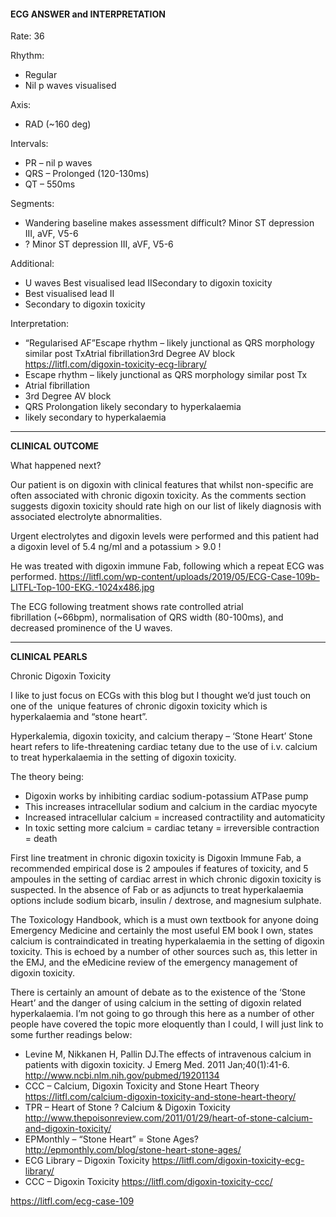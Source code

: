 #### ECG ANSWER and INTERPRETATION
Rate: 36 

Rhythm:
* Regular 
* Nil p waves visualised 

Axis:
* RAD (~160 deg) 

Intervals:
* PR – nil p waves 
* QRS – Prolonged (120-130ms) 
* QT – 550ms 

Segments:
* Wandering baseline makes assessment difficult? Minor ST depression III, aVF, V5-6 
* ? Minor ST depression III, aVF, V5-6 

Additional:
* U waves Best visualised lead IISecondary to digoxin toxicity 
* Best visualised lead II 
* Secondary to digoxin toxicity 

Interpretation:
* “Regularised AF”Escape rhythm – likely junctional as QRS morphology similar post TxAtrial fibrillation3rd Degree AV block <https://litfl.com/digoxin-toxicity-ecg-library/>
* Escape rhythm – likely junctional as QRS morphology similar post Tx 
* Atrial fibrillation 
* 3rd Degree AV block 
* QRS Prolongation likely secondary to hyperkalaemia 
* likely secondary to hyperkalaemia 

---------------

**CLINICAL OUTCOME**

What happened next?

Our patient is on digoxin with clinical features that whilst non-specific are often associated with chronic digoxin toxicity. As the comments section suggests digoxin toxicity should rate high on our list of likely diagnosis with associated electrolyte abnormalities.

Urgent electrolytes and digoxin levels were performed and this patient had a digoxin level of 5.4 ng/ml and a potassium > 9.0 !

He was treated with digoxin immune Fab, following which a repeat ECG was performed.
<https://litfl.com/wp-content/uploads/2019/05/ECG-Case-109b-LITFL-Top-100-EKG.-1024x486.jpg> 

The ECG following treatment shows rate controlled atrial fibrillation (~66bpm), normalisation of QRS width (80-100ms), and decreased prominence of the U waves.

---------------

**CLINICAL PEARLS**

Chronic Digoxin Toxicity

I like to just focus on ECGs with this blog but I thought we’d just touch on one of the  unique features of chronic digoxin toxicity which is hyperkalaemia and “stone heart”.

Hyperkalemia, digoxin toxicity, and calcium therapy – ‘Stone Heart’
Stone heart refers to life-threatening cardiac tetany due to the use of i.v. calcium to treat hyperkalaemia in the setting of digoxin toxicity.

The theory being:
* Digoxin works by inhibiting cardiac sodium-potassium ATPase pump 
* This increases intracellular sodium and calcium in the cardiac myocyte 
* Increased intracellular calcium = increased contractility and automaticity 
* In toxic setting more calcium = cardiac tetany = irreversible contraction = death 

First line treatment in chronic digoxin toxicity is Digoxin Immune Fab, a recommended empirical dose is 2 ampoules if features of toxicity, and 5 ampoules in the setting of cardiac arrest in which chronic digoxin toxicity is suspected. In the absence of Fab or as adjuncts to treat hyperkalaemia options include sodium bicarb, insulin / dextrose, and magnesium sulphate.

The Toxicology Handbook, which is a must own textbook for anyone doing Emergency Medicine and certainly the most useful EM book I own, states calcium is contraindicated in treating hyperkalaemia in the setting of digoxin toxicity. This is echoed by a number of other sources such as, this letter in the EMJ, and the eMedicine review of the emergency management of digoxin toxicity. 

There is certainly an amount of debate as to the existence of the ‘Stone Heart’ and the danger of using calcium in the setting of digoxin related hyperkalaemia. I’m not going to go through this here as a number of other people have covered the topic more eloquently than I could, I will just link to some further readings below:
* Levine M, Nikkanen H, Pallin DJ.The effects of intravenous calcium in patients with digoxin toxicity. J Emerg Med. 2011 Jan;40(1):41-6. <http://www.ncbi.nlm.nih.gov/pubmed/19201134>
* CCC – Calcium, Digoxin Toxicity and Stone Heart Theory <https://litfl.com/calcium-digoxin-toxicity-and-stone-heart-theory/>
* TPR – Heart of Stone ? Calcium & Digoxin Toxicity <http://www.thepoisonreview.com/2011/01/29/heart-of-stone-calcium-and-digoxin-toxicity/>
* EPMonthly – “Stone Heart” = Stone Ages? <http://epmonthly.com/blog/stone-heart-stone-ages/>
* ECG Library – Digoxin Toxicity <https://litfl.com/digoxin-toxicity-ecg-library/>
* CCC – Digoxin Toxicity <https://litfl.com/digoxin-toxicity-ccc/>

<https://litfl.com/ecg-case-109>